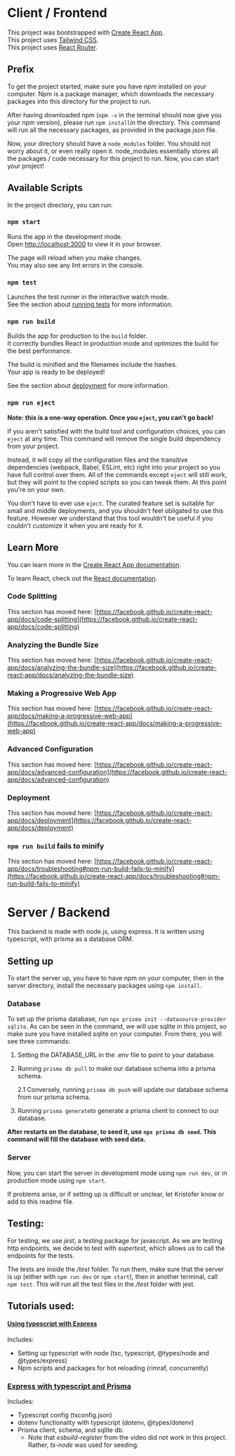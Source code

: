 # Client / Frontend

This project was bootstrapped with [Create React App](https://github.com/facebook/create-react-app).\
This project uses [Tailwind CSS](https://tailwindui.com/documentation).\
This project uses [React Router](https://reactrouter.com/en/main).

## Prefix

To get the project started, make sure you have _npm_ installed on your computer. Npm is a package manager, which downloads the necessary packages into this directory for the project to run.

After having downloaded npm (`npm -v` in the terminal should now give you your npm version), please run `npm install`in the directory. This command will run all the necessary packages, as provided in the package.json file.

Now, your directory should have a `node_modules` folder. You should not worry about it, or even really open it. node_modules essentially stores all the packages / code necessary for this project to run. Now, you can start your project!

## Available Scripts

In the project directory, you can run:

### `npm start`

Runs the app in the development mode.\
Open [http://localhost:3000](http://localhost:3000) to view it in your browser.

The page will reload when you make changes.\
You may also see any lint errors in the console.

### `npm test`

Launches the test runner in the interactive watch mode.\
See the section about [running tests](https://facebook.github.io/create-react-app/docs/running-tests) for more information.

### `npm run build`

Builds the app for production to the `build` folder.\
It correctly bundles React in production mode and optimizes the build for the best performance.

The build is minified and the filenames include the hashes.\
Your app is ready to be deployed!

See the section about [deployment](https://facebook.github.io/create-react-app/docs/deployment) for more information.

### `npm run eject`

**Note: this is a one-way operation. Once you `eject`, you can't go back!**

If you aren't satisfied with the build tool and configuration choices, you can `eject` at any time. This command will remove the single build dependency from your project.

Instead, it will copy all the configuration files and the transitive dependencies (webpack, Babel, ESLint, etc) right into your project so you have full control over them. All of the commands except `eject` will still work, but they will point to the copied scripts so you can tweak them. At this point you're on your own.

You don't have to ever use `eject`. The curated feature set is suitable for small and middle deployments, and you shouldn't feel obligated to use this feature. However we understand that this tool wouldn't be useful if you couldn't customize it when you are ready for it.

## Learn More

You can learn more in the [Create React App documentation](https://facebook.github.io/create-react-app/docs/getting-started).

To learn React, check out the [React documentation](https://reactjs.org/).

### Code Splitting

This section has moved here: [https://facebook.github.io/create-react-app/docs/code-splitting](https://facebook.github.io/create-react-app/docs/code-splitting)

### Analyzing the Bundle Size

This section has moved here: [https://facebook.github.io/create-react-app/docs/analyzing-the-bundle-size](https://facebook.github.io/create-react-app/docs/analyzing-the-bundle-size)

### Making a Progressive Web App

This section has moved here: [https://facebook.github.io/create-react-app/docs/making-a-progressive-web-app](https://facebook.github.io/create-react-app/docs/making-a-progressive-web-app)

### Advanced Configuration

This section has moved here: [https://facebook.github.io/create-react-app/docs/advanced-configuration](https://facebook.github.io/create-react-app/docs/advanced-configuration)

### Deployment

This section has moved here: [https://facebook.github.io/create-react-app/docs/deployment](https://facebook.github.io/create-react-app/docs/deployment)

### `npm run build` fails to minify

This section has moved here: [https://facebook.github.io/create-react-app/docs/troubleshooting#npm-run-build-fails-to-minify](https://facebook.github.io/create-react-app/docs/troubleshooting#npm-run-build-fails-to-minify)

# Server / Backend

This backend is made with node.js, using express. It is written using typescript, with prisma as a database ORM.

## Setting up

To start the server up, you have to have npm on your computer, then in the server directory, install the necessary packages using `npm install`.

### Database

To set up the prisma database, run `npx prisma init --datasource-provider sqlite`. As can be seen in the command, we will use sqlite in this project, so make sure you have installed sqlite on your computer. From there, you will see three commands:

1. Setting the DATABASE_URL in the .env file to point to your database.
2. Running `prisma db pull` to make our database schema into a prisma schema.

   2.1 Conversely, running `prisma db push` will update our database schema from our prisma schema.

3. Running `prisma generate`to generate a prisma client to connect to our database.

**After restarts on the database, to seed it, use `npx prisma db seed`. This command will fill the database with seed data.**

### Server

Now, you can start the server in development mode using `npm run dev`, or in production mode using `npm start`.

If problems arise, or if setting up is difficult or unclear, let Kristófer know or add to this readme file.

## Testing:

For testing, we use _jest_, a testing package for javascript. As we are testing http endpoints, we decide to test with _supertest_, which allows us to call the endpoints for the tests.

The tests are inside the _/test_ folder. To run them, make sure that the server is up (either with `npm run dev` or `npm start`), then in another terminal, call `npm test`. This will run all the test files in the _/test_ folder with jest.

## Tutorials used:

#### [Using typescript with Express](https://youtu.be/qy8PxD3alWw)

Includes:

- Setting up typescript with node (tsc, typescript, @types/node and @types/express)
- Npm scripts and packages for hot reloading (rimraf, concurrently)

### [Express with typescript and Prisma](https://www.youtube.com/watch?v=PM58NEMJgMw)

Includes:

- Typescript config (tsconfig.json)
- dotenv functionality with typescript (dotenv, @types/dotenv)
- Prisma client, schema, and sqlite db.
  - Note that _esbuild-register_ from the video did not work in this project. Rather, _ts-node_ was used for seeding.
